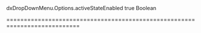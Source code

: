 <!--id-->dxDropDownMenu.Options.activeStateEnabled<!--/id-->
<!--merge--><!--/merge-->
<!--default-->true<!--/default-->
<!--type-->Boolean<!--/type-->
===========================================================================
